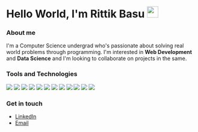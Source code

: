 # Hello World, I'm Rittik Basu <img src="https://raw.githubusercontent.com/MartinHeinz/MartinHeinz/master/wave.gif" width="30px">

### About me
I'm a Computer Science undergrad who's passionate about solving real world problems through programming. I'm interested in **Web Development** and **Data Science** and I'm looking to collaborate on projects in the same.

### Tools and Technologies
![](https://img.shields.io/badge/Code-Python-informational?style=flat&logo=python&logoColor=white&color=blue)
![](https://img.shields.io/badge/Code-JavaScript-informational?style=flat&logo=javascript&logoColor=white&color=blue)
![](https://img.shields.io/badge/Web-HTML-informational?style=flat&logo=html5&logoColor=white&color=blue)
![](https://img.shields.io/badge/Web-CSS-informational?style=flat&logo=css3&logoColor=white&color=blue)
![](https://img.shields.io/badge/Database-SQLite-informational?style=flat&logo=sqlite&logoColor=white&color=blue)
![](https://img.shields.io/badge/Database-Cloud_Firestore-informational?style=flat&logo=firebase&logoColor=white&color=blue)
![](https://img.shields.io/badge/Database-NoSQL-informational?style=flat&logo=nosql&logoColor=white&color=blue)
![](https://img.shields.io/badge/Editor-VS_Code-informational?style=flat&logo=visualstudiocode&logoColor=white&color=blue)
![](https://img.shields.io/badge/Editor-Jupyter_Notebook-informational?style=flat&logo=jupyter&logoColor=white&color=blue)
![](https://img.shields.io/badge/OS-Linux-informational?style=flat&logo=linux&logoColor=white&color=blue)
![](https://img.shields.io/badge/Tools-Firebase-informational?style=flat&logo=firebase&logoColor=white&color=blue)
![](https://img.shields.io/badge/Testing-Selenium-informational?style=flat&logo=selenium&logoColor=white&color=blue)

### Get in touch
* [LinkedIn](https://www.linkedin.com/in/rittikbasu/)
* [Email](mailto:irittik@gmail.com)





<!--
**rittikbasu/rittikbasu** is a ✨ _special_ ✨ repository because its `README.md` (this file) appears on your GitHub profile.

Here are some ideas to get you started:

- 🔭 I’m currently working on ...
- 🌱 I’m currently learning ...
- 👯 I’m looking to collaborate on ...
- 🤔 I’m looking for help with ...
- 💬 Ask me about ...
- 📫 How to reach me: ...
- 😄 Pronouns: ...
- ⚡ Fun fact: ...
-->
